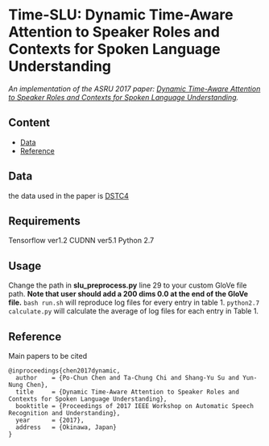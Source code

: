 # Time-SLU: Dynamic Time-Aware Attention to Speaker Roles and Contexts for Spoken Language Understanding
*An implementation of the ASRU 2017 paper:
[Dynamic Time-Aware Attention to Speaker Roles and Contexts for Spoken Language Understanding](#).*

## Content
* [Data](#data)
* [Reference](#reference)

## Data
the data used in the paper is [DSTC4](http://www.colips.org/workshop/dstc4/)

## Requirements
Tensorflow ver1.2 CUDNN ver5.1
Python 2.7

## Usage
Change the path in **slu\_preprocess.py** line 29 to your custom GloVe file path.
**Note that user should add a 200 dims 0.0 at the end of the GloVe file.**
`bash run.sh` will reproduce log files for every entry in table 1.
`python2.7 calculate.py` will calculate the average of log files for each entry in Table 1.

## Reference

Main papers to be cited
```
@inproceedings{chen2017dynamic,
  author    = {Po-Chun Chen and Ta-Chung Chi and Shang-Yu Su and Yun-Nung Chen},
  title	    = {Dynamic Time-Aware Attention to Speaker Roles and Contexts for Spoken Language Understanding},
  booktitle = {Proceedings of 2017 IEEE Workshop on Automatic Speech Recognition and Understanding},
  year	    = {2017},
  address   = {Okinawa, Japan}
}
